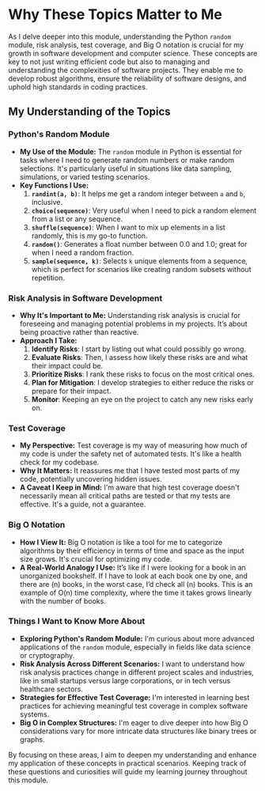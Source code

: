 # Why These Topics Matter to Me

As I delve deeper into this module, understanding the Python `random` module, risk analysis, test coverage, and Big O notation is crucial for my growth in software development and computer science. These concepts are key to not just writing efficient code but also to managing and understanding the complexities of software projects. They enable me to develop robust algorithms, ensure the reliability of software designs, and uphold high standards in coding practices.

## My Understanding of the Topics

### Python's Random Module

- **My Use of the Module:** The `random` module in Python is essential for tasks where I need to generate random numbers or make random selections. It's particularly useful in situations like data sampling, simulations, or varied testing scenarios.
- **Key Functions I Use:**
  1. **`randint(a, b)`**: It helps me get a random integer between `a` and `b`, inclusive.
  2. **`choice(sequence)`**: Very useful when I need to pick a random element from a list or any sequence.
  3. **`shuffle(sequence)`**: When I want to mix up elements in a list randomly, this is my go-to function.
  4. **`random()`**: Generates a float number between 0.0 and 1.0; great for when I need a random fraction.
  5. **`sample(sequence, k)`**: Selects `k` unique elements from a sequence, which is perfect for scenarios like creating random subsets without repetition.

### Risk Analysis in Software Development

- **Why It's Important to Me:** Understanding risk analysis is crucial for foreseeing and managing potential problems in my projects. It’s about being proactive rather than reactive.
- **Approach I Take:**
  1. **Identify Risks**: I start by listing out what could possibly go wrong.
  2. **Evaluate Risks**: Then, I assess how likely these risks are and what their impact could be.
  3. **Prioritize Risks**: I rank these risks to focus on the most critical ones.
  4. **Plan for Mitigation**: I develop strategies to either reduce the risks or prepare for their impact.
  5. **Monitor**: Keeping an eye on the project to catch any new risks early on.

### Test Coverage

- **My Perspective:** Test coverage is my way of measuring how much of my code is under the safety net of automated tests. It's like a health check for my codebase.
- **Why It Matters:** It reassures me that I have tested most parts of my code, potentially uncovering hidden issues.
- **A Caveat I Keep in Mind:** I'm aware that high test coverage doesn't necessarily mean all critical paths are tested or that my tests are effective. It's a guide, not a guarantee.

### Big O Notation

- **How I View It:** Big O notation is like a tool for me to categorize algorithms by their efficiency in terms of time and space as the input size grows. It's crucial for optimizing my code.
- **A Real-World Analogy I Use:** It’s like if I were looking for a book in an unorganized bookshelf. If I have to look at each book one by one, and there are \(n\) books, in the worst case, I’d check all \(n\) books. This is an example of O(n) time complexity, where the time it takes grows linearly with the number of books.

### Things I Want to Know More About

- **Exploring Python's Random Module:** I'm curious about more advanced applications of the `random` module, especially in fields like data science or cryptography.
- **Risk Analysis Across Different Scenarios:** I want to understand how risk analysis practices change in different project scales and industries, like in small startups versus large corporations, or in tech versus healthcare sectors.
- **Strategies for Effective Test Coverage:** I'm interested in learning best practices for achieving meaningful test coverage in complex software systems.
- **Big O in Complex Structures:** I'm eager to dive deeper into how Big O considerations vary for more intricate data structures like binary trees or graphs.

By focusing on these areas, I aim to deepen my understanding and enhance my application of these concepts in practical scenarios. Keeping track of these questions and curiosities will guide my learning journey throughout this module.